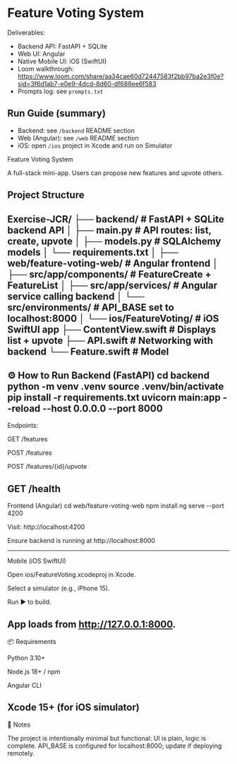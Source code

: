 # Feature Voting System

Deliverables:
- Backend API: FastAPI + SQLite
- Web UI: Angular
- Native Mobile UI: iOS (SwiftUI)
- Loom walkthrough: https://www.loom.com/share/aa34cae60d72447583f2bb97ba2e3f0e?sid=3f6d1ab7-e0e9-4dcd-8d60-df688ee6f583
- Prompts log: see `prompts.txt`

## Run Guide (summary)
- Backend: see `/backend` README section
- Web (Angular): see `/web` README section
- iOS: open `/ios` project in Xcode and run on Simulator


Feature Voting System

A full-stack mini-app.
Users can propose new features and upvote others.

## Project Structure
Exercise-JCR/
├── backend/              # FastAPI + SQLite backend API
│   ├── main.py           # API routes: list, create, upvote
│   ├── models.py         # SQLAlchemy models
│   └── requirements.txt
│
├── web/feature-voting-web/   # Angular frontend
│   ├── src/app/components/   # FeatureCreate + FeatureList
│   ├── src/app/services/     # Angular service calling backend
│   └── src/environments/     # API_BASE set to localhost:8000
│
└── ios/FeatureVoting/        # iOS SwiftUI app
    ├── ContentView.swift     # Displays list + upvote
    ├── API.swift             # Networking with backend
    └── Feature.swift         # Model
---

⚙️ How to Run
Backend (FastAPI)
cd backend
python -m venv .venv
source .venv/bin/activate
pip install -r requirements.txt
uvicorn main:app --reload --host 0.0.0.0 --port 8000
---


Endpoints:

GET /features

POST /features

POST /features/{id}/upvote

GET /health
---

Frontend (Angular)
cd web/feature-voting-web
npm install
ng serve --port 4200


Visit: http://localhost:4200

Ensure backend is running at http://localhost:8000

---

Mobile (iOS SwiftUI)

Open ios/FeatureVoting.xcodeproj in Xcode.

Select a simulator (e.g., iPhone 15).

Run ▶️ to build.

App loads from http://127.0.0.1:8000.
---

📦 Requirements

Python 3.10+

Node.js 18+ / npm

Angular CLI

Xcode 15+ (for iOS simulator)
---

📝 Notes

The project is intentionally minimal but functional: UI is plain, logic is complete.
API_BASE is configured for localhost:8000; update if deploying remotely.

